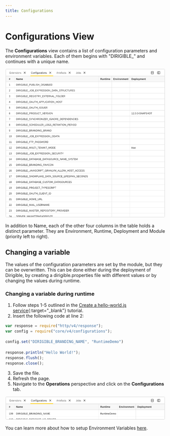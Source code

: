 ```yaml
---
title: Configurations
---
```


Configurations View
===

The **Configurations** view contains a list of configuration parameters and environment variables. Each of them begins with "DIRIGIBLE_" and continues with a unique name.

![Configurations View](../../../images/configurationsview.png)

In addition to Name, each of the other four columns in the table holds a distinct parameter. They are Environment, Runtime, Deployment and Module (priority left to right).

## Changing a variable

The values of the configuration parameters are set by the module, but they can be overwritten. This can be done either during the deployment of Dirigible, by creating a dirigible.properties file with different values or by changing the values during runtime.

### Changing a variable during runtime
1. Follow steps 1-5 outlined in the [Create a hello-world.js service](../../../#create-a-hello-worldjs-service){:target="_blank"} tutorial.
2. Insert the following code at line 2:
``` javascript hl_lines="2 3 4"
var response = require("http/v4/response");
var config = require("core/v4/configurations");

config.set("DIRIGIBLE_BRANDING_NAME", "RuntimeDemo")

response.println("Hello World!");
response.flush();
response.close();
``` 
3. Save the file.
4. Refresh the page. 
5. Navigate to the **Operations** perspective and click on the **Configurations** tab.

![Configurations Overwrite](../../../images/configurationsoverwrite.png)


You can learn more about how to setup Environment Variables [here](https://www.dirigible.io/help/setup/setup-environment-variables/).
